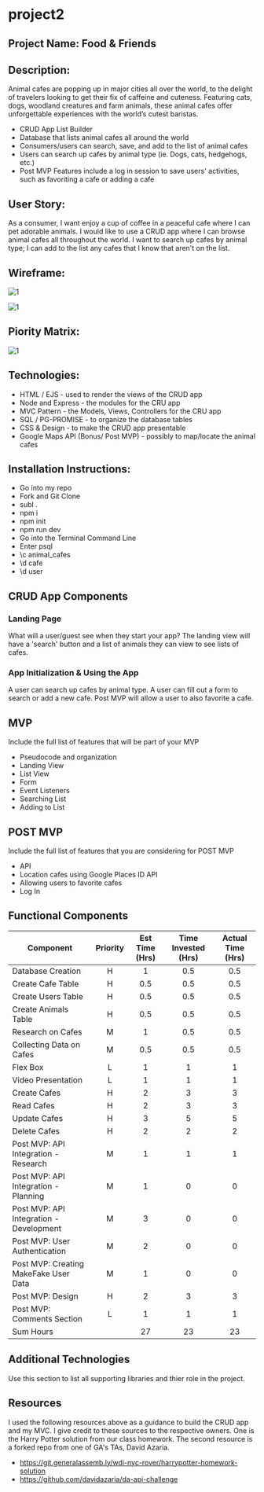 # project2

## Project Name: Food & Friends

## Description: 

Animal cafes are popping up in major cities all over the world, to the delight of travelers looking to get their fix of caffeine and cuteness. Featuring cats, dogs, woodland creatures and farm animals, these animal cafes offer unforgettable experiences with the world’s cutest baristas.

- CRUD App List Builder
- Database that lists animal cafes all around the world 
- Consumers/users can search, save, and add to the list of animal cafes 
- Users can search up cafes by animal type (ie. Dogs, cats, hedgehogs, etc.)
- Post MVP Features include a log in session to save users' activities, such as favoriting a cafe or adding a cafe 

## User Story: 
As a consumer, I want enjoy a cup of coffee in a peaceful cafe where I can pet adorable animals. I would like to use a CRUD app where I can browse animal cafes all throughout the world. I want to search up cafes by animal type; I can add to the list any cafes that I know that aren't on the list.


## Wireframe:

![1](https://git.generalassemb.ly/darasy/project2/blob/master/imgs/IMG_6053.JPG?raw=true)

![1](https://git.generalassemb.ly/darasy/project2/blob/master/imgs/IMG_6054.JPG?raw=true)


## Piority Matrix:

![1](https://git.generalassemb.ly/darasy/project2/blob/master/imgs/FullSizeRender.jpg?raw=true)


## Technologies: 
- HTML / EJS - used to render the views of the CRUD app
- Node and Express - the modules for the CRU app 
- MVC Pattern - the Models, Views, Controllers for the CRU app 
- SQL / PG-PROMISE - to organize the database tables 
- CSS & Design - to make the CRUD app presentable 
- Google Maps API (Bonus/ Post MVP) - possibly to map/locate the animal cafes

## Installation Instructions: 
- Go into my repo
- Fork and Git Clone
- subl . 
- npm i 
- npm init 
- npm run dev
- Go into the Terminal Command Line
- Enter psql 
- \c animal_cafes 
- \d cafe 
- \d user 


## CRUD App Components

### Landing Page
What will a user/guest see when they start your app?
The landing view will have a 'search' button and a list of animals they can view to see lists of cafes. 

###  App Initialization & Using the App
A user can search up cafes by animal type. A user can fill out a form to search or add a new cafe. Post MVP will allow a user to also favorite a cafe. 


## MVP 

Include the full list of features that will be part of your MVP 
- Pseudocode and organization
- Landing View
- List View
- Form 
- Event Listeners
- Searching List
- Adding to List



## POST MVP

Include the full list of features that you are considering for POST MVP
- API
- Location cafes using Google Places ID API 
- Allowing users to favorite cafes
- Log In


## Functional Components
|   Component   |   Priority    |   Est Time (Hrs)  |   Time Invested (Hrs) |   Actual Time (Hrs)   |
|   --- |   :---:   |   :---:   |   :---:   |   :---:   |
|   Database Creation   |   H   |   1   |   0.5   |   0.5 |
|   Create Cafe Table   |   H   |   0.5 |   0.5 |   0.5 |
|   Create Users Table   |   H   |   0.5 |   0.5 |   0.5 |
|   Create Animals Table   |   H   |   0.5 |   0.5 |   0.5 |
|   Research on Cafes   |   M   |   1   |   0.5    |   0.5    |
|   Collecting Data on Cafes   |   M   |   0.5   |   0.5    |   0.5    |
|   Flex Box    |   L   |   1 |   1    |   1    |
|   Video Presentation  |   L   |   1   |   1    |    1   |
|   Create Cafes  |   H   |   2 |   3 |   3 |
|   Read Cafes  |   H   |   2   |   3    |    3   |
|   Update Cafes |   H   |   3   |   5    |   5    |
|   Delete Cafes   |   H   |   2   |   2    |   2   |
|   Post MVP: API Integration - Research    |   M   |   1   |   1    |   1    |
|   Post MVP: API Integration - Planning    |   M   |   1 |   0    |   0    |
|   Post MVP: API Integration - Development |   M   |   3 |   0    |   0    |
|   Post MVP: User Authentication    |   M   |   2   |   0    |   0    |
|   Post MVP: Creating MakeFake User Data    |   M   |   1   |   0    |   0    |
|   Post MVP: Design    |   H   |   2 |    3   |   3   |
|   Post MVP: Comments Section  |   L   |   1 |   1    |   1   |
|   Sum Hours   |       |   27    |   23   |   23 |











## Additional Technologies
 Use this section to list all supporting libraries and thier role in the project. 

## Resources

I used the following resources above as a guidance to build the CRUD app and my MVC. I give credit to these sources to the respective owners. One is the Harry Potter solution from our class homework. The second resource is a forked repo from one of GA's TAs, David Azaria. 

- https://git.generalassemb.ly/wdi-nyc-rover/harrypotter-homework-solution
- https://github.com/davidazaria/da-api-challenge


